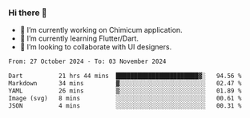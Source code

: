 ### Hi there 👋

<!--
**devcat37/devcat37** is a ✨ _special_ ✨ repository because its `README.md` (this file) appears on your GitHub profile.-->


- 🔭 I’m currently working on Chimicum application.
- 🌱 I’m currently learning Flutter/Dart.
- 👯 I’m looking to collaborate with UI designers.
<!-- - 🤔 I’m looking for help with ... -->

<!--START_SECTION:waka-->

```txt
From: 27 October 2024 - To: 03 November 2024

Dart          21 hrs 44 mins  ███████████████████████▓░   94.56 %
Markdown      34 mins         ▓░░░░░░░░░░░░░░░░░░░░░░░░   02.47 %
YAML          26 mins         ▒░░░░░░░░░░░░░░░░░░░░░░░░   01.89 %
Image (svg)   8 mins          ░░░░░░░░░░░░░░░░░░░░░░░░░   00.61 %
JSON          4 mins          ░░░░░░░░░░░░░░░░░░░░░░░░░   00.31 %
```

<!--END_SECTION:waka-->
